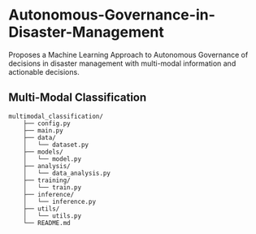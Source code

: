 # Autonomous-Governance-in-Disaster-Management
Proposes a Machine Learning Approach to Autonomous Governance of decisions in disaster management with multi-modal information and actionable decisions.


## Multi-Modal Classification 

```
multimodal_classification/
    ├── config.py
    ├── main.py
    ├── data/
    │   └── dataset.py
    ├── models/
    │   └── model.py
    ├── analysis/
    │   └── data_analysis.py
    ├── training/
    │   └── train.py
    ├── inference/
    │   └── inference.py
    ├── utils/
    │   └── utils.py
    └── README.md

```

